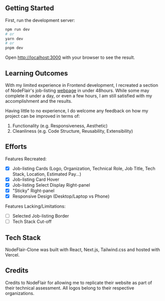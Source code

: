 ## Getting Started

First, run the development server:

```bash
npm run dev
# or
yarn dev
# or
pnpm dev
```

Open [http://localhost:3000](http://localhost:3000) with your browser to see the result.

## Learning Outcomes

With my limited experience in Frontend development, I recreated a section of NodeFlair's job-listing [webpage](https://nodeflair.com/jobs?query=&page=1&sort_by=relevant) in under 48hours. While some may complete it under a day, or even a few hours, I am still satisfied with my accomplishment and the results.

Having little to no experience, I do welcome any feedback on how my project can be improved in terms of:

1. Functionality (e.g. Responsiveness, Aesthetic)
2. Cleanliness (e.g. Code Structure, Reusability, Extensibility)

## Efforts

Features Recreated:

- [x] Job-listing Cards (Logo, Organization, Technical Role, Job Title, Tech Stack, Location, Estimated Pay...)
- [x] Job-listing Card Hover
- [x] Job-listing Select Display Right-panel
- [x] "Sticky" Right-panel
- [x] Responsive Design (Desktop/Laptop vs Phone)

Features Lacking/Limitations:

- [ ] Selected Job-listing Border
- [ ] Tech Stack Cut-off

## Tech Stack

NodeFlair-Clone was built with React, Next.js, Tailwind.css and hosted with Vercel.

## Credits

Credits to NodeFlair for allowing me to replicate their website as part of their technical assessment. All logos belong to their respective organizations.
